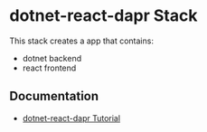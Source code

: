# dotnet-react-dapr Stack

This stack creates a app that contains:

- dotnet backend
- react frontend

## Documentation

- [dotnet-react-dapr Tutorial](https://heighliner.dev/docs/tutorials/dotnet_react_dapr)